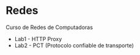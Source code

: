 # Redes
Curso de Redes de Computadoras

* Lab1 - HTTP Proxy
* Lab2 - PCT (Protocolo confiable de transporte)
